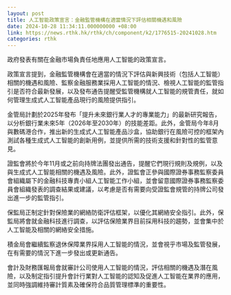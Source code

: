 ```yaml
---
layout: post
title: 人工智能政策宣言：金融監管機構在適當情況下評估相關機遇和風險
date: 2024-10-28 11:34:11.000000000 +08:00
link: https://news.rthk.hk/rthk/ch/component/k2/1776515-20241028.htm
categories: rthk
---
```


政府發表有關在金融市場負責任地應用人工智能的政策宣言。

政策宣言提到，金融監管機構會在適當的情況下評估與新興技術（包括人工智能）相關的機遇和風險、監察金融服務業採用人工智能的情況、檢視人工智能的監管指引是否符合最新發展，以及發布通告提醒受監管機構就人工智能的規管責任，就如何管理生成式人工智能產品現行的風險提供指引。

金管局計劃於2025年發布「提升未來銀行業人才的專業能力」的最新研究報告，以分析銀行業未來5年（2026年至2030年）的技能差距。此外，金管局今年8月與數碼港合作，推出新的生成式人工智能產品沙盒，協助銀行在風險可控的框架內測試各種生成式人工智能的創新用例，並提供所需的技術支援和針對性的監管意見。

證監會將於今年11月或之前向持牌法團發出通告，提醒它們現行規則及規例，以及與生成式人工智能相關的機遇及風險。此外，證監會正參與國際證券事務監察委員會組織屬下的金融科技專責小組人工智能工作小組，並會留意國際證券事務監察委員會組織發表的調查結果或建議，以考慮是否有需要向受證監會規管的持牌公司發出進一步的監管指引。

保監局正制定針對保險業的網絡防衛評估框架，以優化其網絡安全指引。此外，保監局將會就金融科技進行調查，以評估保險業界目前採用科技的趨勢，並會集中於人工智能及相關的網絡安全措施。

積金局會繼續監察退休保障業界採用人工智能的情況，並會視乎市場及監管發展，在有需要的情況下進一步發出或更新通告。

會計及財務匯報局會就審計公司使用人工智能的情況，評估相關的機遇及潛在風險，以及制定指引提升會計行業對人工智能的認知及促進人工智能在業界的應用，並同時強調維持審計質素及確保符合品質管理標準的重要性。
